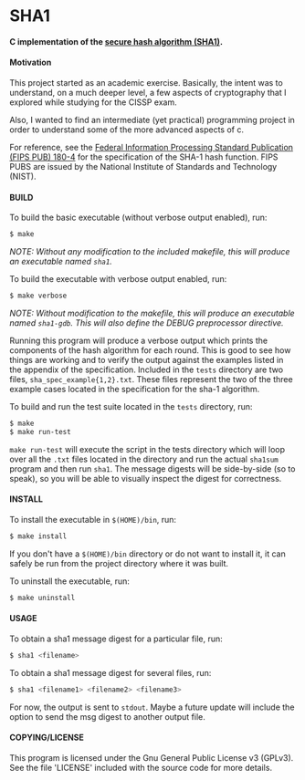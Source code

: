# SHA1

#### C implementation of the [secure hash algorithm (SHA1)][wiki].

#### Motivation

This project started as an academic exercise.  Basically, the intent was to understand, on a much
deeper level, a few aspects of cryptography that I explored while studying for the CISSP exam.

Also, I wanted to find an intermediate (yet practical) programming project in order to understand
some of the more advanced aspects of c.

For reference, see the [Federal Information Processing Standard Publication (FIPS PUB) 180-4][180-4]
for the specification of the SHA-1 hash function. FIPS PUBS are issued by the National Institute of
Standards and Technology (NIST).

#### BUILD

To build the basic executable (without verbose output enabled),
run:

```bash
$ make
```

_NOTE: Without any modification to the included makefile, this will produce an executable
named `sha1`._


To build the executable with verbose output enabled, run:

```bash
$ make verbose
```

_NOTE: Without modification to the makefile, this will produce an executable named `sha1-gdb`.
This will also define the DEBUG preprocessor directive._

Running this program will produce a verbose output which prints the components of the hash
algorithm for each round. This is good to see how things are working and to verify the output
against the examples listed in the appendix of the specification.  Included in the `tests`
directory are two files, `sha_spec_example{1,2}.txt`.  These files represent the two of the three
example cases located in the specification for the sha-1 algorithm.

To build and run the test suite located in the `tests` directory, run:

```bash
$ make
$ make run-test
```

`make run-test` will execute the script in the tests directory which will loop over all the `.txt`
files located in the directory and run the actual `sha1sum` program and then run `sha1`.  The
message digests will be side-by-side (so to speak), so you will be able to visually inspect the
digest for correctness.


#### INSTALL

To install the executable in `$(HOME)/bin`, run:

```bash
$ make install
```

If you don't have a `$(HOME)/bin` directory or do not want to install it, it can safely be run from
the project directory where it was built.

To uninstall the executable, run:

```bash
$ make uninstall
```

#### USAGE

To obtain a sha1 message digest for a particular file, run:

```bash
$ sha1 <filename>
```

To obtain a sha1 message digest for several files, run:

```bash
$ sha1 <filename1> <filename2> <filename3>
```

For now, the output is sent to `stdout`.  Maybe a future update will include the option to send
the msg digest to another output file.

#### COPYING/LICENSE

This program is licensed under the Gnu General Public License v3 (GPLv3).  See the file 'LICENSE'
included with the source code for more details.

[wiki]: https://en.wikipedia.org/wiki/SHA-1
[180-4]: http://nvlpubs.nist.gov/nistpubs/FIPS/NIST.FIPS.180-4.pdf

